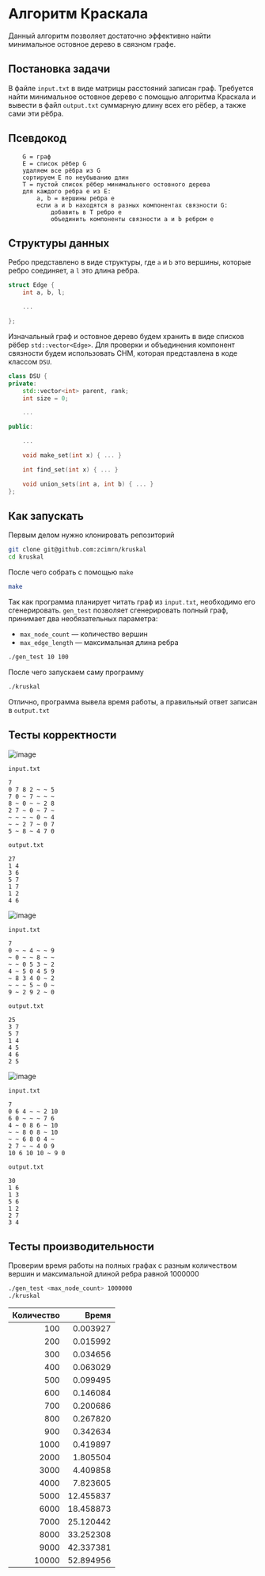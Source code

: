 # Алгоритм Краскала

Данный алгоритм позволяет достаточно эффективно найти минимальное остовное дерево в связном графе.

## Постановка задачи

В файле `input.txt` в виде матрицы расстояний записан граф. Требуется найти минимальное остовное дерево с помощью алгоритма Краскала и вывести в файл `output.txt` суммарную длину всех его рёбер, а также сами эти рёбра.

## Псевдокод
```
    G = граф
    E = список рёбер G
    удаляем все рёбра из G
    сортируем E по неубыванию длин
    T = пустой список рёбер минимального остовного дерева
    для каждого ребра e из E:
        a, b = вершины ребра e
        если a и b находятся в разных компонентах связности G:
            добавить в T ребро e
            объединить компоненты связности a и b ребром e
```

## Структуры данных

Ребро представлено в виде структуры, где `a` и `b` это вершины, которые ребро соединяет, а `l` это длина ребра.
```cpp
struct Edge {
    int a, b, l;

    ...

};
```

Изначальный граф и остовное дерево будем хранить в виде списков рёбер `std::vector<Edge>`. Для проверки и объединения компонент связности будем использовать СНМ, которая представлена в коде классом `DSU`.
```cpp
class DSU {
private:
    std::vector<int> parent, rank;
    int size = 0;

    ...

public:

    ...

    void make_set(int x) { ... }

    int find_set(int x) { ... }

    void union_sets(int a, int b) { ... }
};
```

## Как запускать

Первым делом нужно клонировать репозиторий
```sh
git clone git@github.com:zcimrn/kruskal
cd kruskal
```

После чего собрать с помощью `make`
```sh
make
```

Так как программа планирует читать граф из `input.txt`, необходимо его сгенерировать. `gen_test` позволяет сгенерировать полный граф, принимает два необязательных параметра:
- `max_node_count` &mdash; количество вершин
- `max_edge_length` &mdash; максимальная длина ребра

```sh
./gen_test 10 100
```

После чего запускаем саму программу
```sh
./kruskal
```

Отлично, программа вывела время работы, а правильный ответ записан в `output.txt`

## Тесты корректности

![image](https://graphonline.ru/tmp/saved/bK/bKZrJfZUzJVmfReO.png)

`input.txt`
```
7
0 7 8 2 ~ ~ 5
7 0 ~ 7 ~ ~ ~
8 ~ 0 ~ ~ 2 8
2 7 ~ 0 ~ 7 ~
~ ~ ~ ~ 0 ~ 4
~ ~ 2 7 ~ 0 7
5 ~ 8 ~ 4 7 0
```

`output.txt`
```
27
1 4
3 6
5 7
1 7
1 2
4 6
```

![image](https://graphonline.ru/tmp/saved/Dg/DgOqdxBzKsnuXqiO.png)

`input.txt`
```
7
0 ~ ~ 4 ~ ~ 9
~ 0 ~ ~ 8 ~ ~
~ ~ 0 5 3 ~ 2
4 ~ 5 0 4 5 9
~ 8 3 4 0 ~ 2
~ ~ ~ 5 ~ 0 ~
9 ~ 2 9 2 ~ 0
```

`output.txt`
```
25
3 7
5 7
1 4
4 5
4 6
2 5
```

![image](https://graphonline.ru/tmp/saved/jY/jYJwYQWbdeofNtMc.png)

`input.txt`
```
7
0 6 4 ~ ~ 2 10
6 0 ~ ~ ~ 7 6
4 ~ 0 8 6 ~ 10
~ ~ 8 0 8 ~ 10
~ ~ 6 8 0 4 ~
2 7 ~ ~ 4 0 9
10 6 10 10 ~ 9 0
```

`output.txt`
```
30
1 6
1 3
5 6
1 2
2 7
3 4
```

## Тесты производительности

Проверим время работы на полных графах с разным количеством вершин и максимальной длиной ребра равной 1000000
```sh
./gen_test <max_node_count> 1000000
./kruskal
```

| Количество | Время     |
|          -:|         -:|
|        100 |  0.003927 |
|        200 |  0.015992 |
|        300 |  0.034656 |
|        400 |  0.063029 |
|        500 |  0.099495 |
|        600 |  0.146084 |
|        700 |  0.200686 |
|        800 |  0.267820 |
|        900 |  0.342634 |
|       1000 |  0.419897 |
|       2000 |  1.805504 |
|       3000 |  4.409858 |
|       4000 |  7.823605 |
|       5000 | 12.455837 |
|       6000 | 18.458873 |
|       7000 | 25.120442 |
|       8000 | 33.252308 |
|       9000 | 42.337381 |
|      10000 | 52.894956 |
